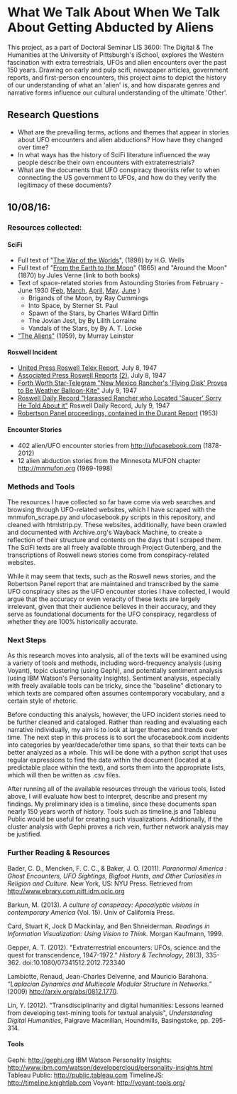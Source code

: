 # What We Talk About When We Talk About Getting Abducted by Aliens
This project, as a part of Doctoral Seminar LIS 3600: The Digital & The Humanities at the University of Pittsburgh's iSchool, explores the Western fascination with extra terrestrials, UFOs and alien encounters over the past 150 years. Drawing on early and pulp scifi, newspaper articles, government reports, and first-person encounters, this project aims to depict the history of our understanding of what an 'alien' is, and how disparate genres and narrative forms influence our cultural understanding of the ultimate 'Other'.

## Research Questions
- What are the prevailing terms, actions and themes that appear in stories about UFO encounters and alien abductions? How have they changed over time?
- In what ways has the history of SciFi literature influenced the way people describe their own encounters with extraterrestrials?
- What are the documents that UFO conspiracy theorists refer to when connecting the US government to UFOs, and how do they verify the legitimacy of these documents?


## 10/08/16:
### Resources collected:
#### SciFi
- Full text of "[The War of the Worlds](http://www.gutenberg.org/ebooks/36)", (1898) by H.G. Wells
- Full text of "[From the Earth to the Moon](http://www.gutenberg.org/ebooks/83)" (1865) and "Around the Moon" (1870) by Jules Verne (link to both books)
- Text of space-related stories from Astounding Stories from February - June 1930 ([Feb](http://www.gutenberg.org/ebooks/28617), [March](http://www.gutenberg.org/ebooks/29607), [April](http://www.gutenberg.org/ebooks/29390), [May](http://www.gutenberg.org/ebooks/29809), [June](http://www.gutenberg.org/ebooks/29848) )
  - Brigands of the Moon, by Ray Cummings
  - Into Space, by Sterner St. Paul
  - Spawn of the Stars, by Charles Willard Diffin
  - The Jovian Jest, by By Lilith Lorraine
  - Vandals of the Stars, by By A. T. Locke
- ["The Aliens"](http://www.gutenberg.org/ebooks/24104) (1959), by Murray Leinster

#### Roswell Incident
- [United Press Roswell Telex Report](http://roswellproof.homestead.com/United_Press_Telexes.html), July 8, 1947
- [Associated Press Roswell Reports](http://roswellproof.homestead.com/AP_Earliest_July8.html) [(2)](http://roswellproof.homestead.com/LA_HeraldExpress_July8.html), July 8, 1947
- [Forth Worth Star-Telegram "New Mexico Rancher's 'Flying Disk' Proves to Be Weather Balloon-Kite"](http://roswellproof.homestead.com/FortWorthST_July9.html) July 9, 1947
- [Roswell Daily Record "Harassed Rancher who Located 'Saucer' Sorry He Told About it"](http://roswellproof.homestead.com/brazel_interview.html) Roswell Daily Record, July 9, 1947
- [Robertson Panel proceedings, contained in the Durant Report](http://www.cufon.org/cufon/robert.htm) (1953)

#### Encounter Stories
- 402 alien/UFO encounter stories from http://ufocasebook.com (1878-2012)
- 12 alien abduction stories from the Minnesota MUFON chapter http://mnmufon.org (1969-1998)

### Methods and Tools
The resources I have collected so far have come via web searches and browsing through UFO-related websites, which I have scraped with the mnmufon_scrape.py and ufocasebook.py scripts in this repository, and cleaned with htmlstrip.py. These websites, additionally, have been crawled and documented with Archive.org's Wayback Machine, to create a reflection of their structure and contents on the days that I scraped them. The SciFi texts are all freely available through Project Gutenberg, and the transcriptions of Roswell news stories come from conspiracy-related websites.

While it may seem that texts, such as the Roswell news stories, and the Robertson Panel report that are maintained and transcribed by the same UFO conspiracy sites as the UFO encounter stories I have collected, I would argue that the accuracy or even veracity of these texts are largely irrelevant, given that their audience believes in their accuracy, and they serve as foundational documents for the UFO conspiracy, regardless of whether they are 100% historically accurate.

### Next Steps
As this research moves into analysis, all of the texts will be examined using a variety of tools and methods, including word-frequency analysis (using Voyant), topic clustering (using Gephi), and potentially sentiment analysis (using IBM Watson's Personality Insights). Sentiment analysis, especially with freely available tools can be tricky, since the "baseline" dictionary to which texts are compared often assumes contemporary vocabulary, and a certain style of rhetoric.

Before conducting this analysis, however, the UFO incident stories need to be further cleaned and cataloged. Rather than reading and evaluating each narrative individually, my aim is to look at larger themes and trends over time. The next step in this process is to sort the ufocasebook.com incidents into categories by year/decade/other time spans, so that their texts can be better analyzed as a whole. This will be done with a python script that uses regular expressions to find the date within the document (located at a predictable place within the text), and sorts them into the appropriate lists, which will then be written as .csv files.

After running all of the available resources through the various tools, listed above, I will evaluate how best to interpret, describe and present my findings. My preliminary idea is a timeline, since these documents span
nearly 150 years worth of history. Tools such as timeline.js and Tableau Public would be useful for creating such visualizations. Additionally, if the cluster analysis with Gephi proves a rich vein, further network analysis may be justified.

### Further Reading & Resources
Bader, C. D., Mencken, F. C. C., & Baker, J. O. (2011). _Paranormal America : Ghost Encounters, UFO Sightings, Bigfoot Hunts, and Other Curiosities in Religion and Culture_. New York, US: NYU Press. Retrieved from http://www.ebrary.com.pitt.idm.oclc.org

Barkun, M. (2013). _A culture of conspiracy: Apocalyptic visions in contemporary America_ (Vol. 15). Univ of California Press.

Card, Stuart K, Jock D Mackinlay, and Ben Shneiderman. _Readings in Information Visualization: Using Vision to Think._ Morgan Kaufmann, 1999.

Gepper, A. T. (2012). "Extraterrestrial encounters: UFOs, science and the quest for transcendence, 1947-1972." _History & Technology_, 28(3), 335-362. doi:10.1080/07341512.2012.723340

Lambiotte, Renaud, Jean-Charles Delvenne, and Mauricio Barahona. _“Laplacian Dynamics and Multiscale Modular Structure in Networks.”_ (2009) http://arxiv.org/abs/0812.1770.

Lin, Y. (2012). "Transdisciplinarity and digital humanities: Lessons learned from developing text-mining tools for textual analysis",   _Understanding Digital Humanities_, Palgrave Macmillan, Houndmills, Basingstoke, pp. 295-314.

#### Tools
Gephi: http://gephi.org
IBM Watson Personality Insights: http://www.ibm.com/watson/developercloud/personality-insights.html
Tableau Public: http://public.tableau.com
TimelineJS: http://timeline.knightlab.com
Voyant: http://voyant-tools.org/
